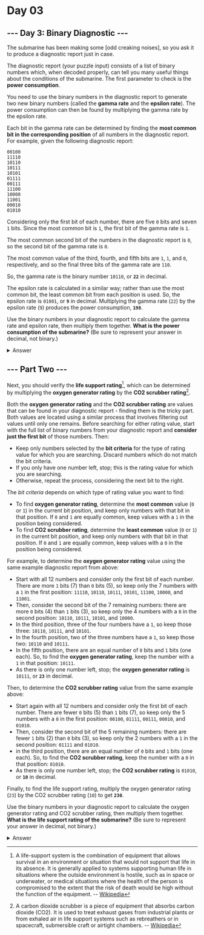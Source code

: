 # Day 03

## \-\-- Day 3: Binary Diagnostic \-\--

The submarine has been making some [odd creaking noises], so you ask it to
produce a diagnostic report just in case.

The diagnostic report (your puzzle input) consists of a list of binary numbers
which, when decoded properly, can tell you many useful things about the
conditions of the submarine. The first parameter to check is the **power
consumption**.

You need to use the binary numbers in the diagnostic report to generate two new
binary numbers (called the **gamma rate** and the **epsilon rate**). The power
consumption can then be found by multiplying the gamma rate by the epsilon rate.

Each bit in the gamma rate can be determined by finding the **most common bit in
the corresponding position** of all numbers in the diagnostic report. For
example, given the following diagnostic report:

```
00100
11110
10110
10111
10101
01111
00111
11100
10000
11001
00010
01010
```

Considering only the first bit of each number, there are five `0` bits and seven
`1` bits. Since the most common bit is `1`, the first bit of the gamma rate is
`1`.

The most common second bit of the numbers in the diagnostic report is `0`, so
the second bit of the gamma rate is `0`.

The most common value of the third, fourth, and fifth bits are `1`, `1`, and
`0`, respectively, and so the final three bits of the gamma rate are `110`.

So, the gamma rate is the binary number `10110`, or **`22`** in decimal.

The epsilon rate is calculated in a similar way; rather than use the most common
bit, the least common bit from each position is used. So, the epsilon rate is
`01001`, or **`9`** in decimal. Multiplying the gamma rate (`22`) by the epsilon
rate (`9`) produces the power consumption, **`198`**.

Use the binary numbers in your diagnostic report to calculate the gamma rate and
epsilon rate, then multiply them together. **What is the power consumption of the
submarine?** (Be sure to represent your answer in decimal, not binary.)

<details>
<summary>Answer</summary>
<code>2640986</code>
</details>

## \-\-- Part Two \-\--

Next, you should verify the **life support rating**[^1], which can be determined by
multiplying the **oxygen generator rating** by the **CO2 scrubber rating**[^2].

[^1]: A life-support system is the combination of equipment that allows survival
  in an environment or situation that would not support that life in its
  absence. It is generally applied to systems supporting human life in
  situations where the outside environment is hostile, such as in space or
  underwater, or medical situations where the health of the person is
  compromised to the extent that the risk of death would be high without the
  function of the equipment. --
  [Wikipedia](https://en.wikipedia.org/wiki/Life-support_system)

[^2]: A carbon dioxide scrubber is a piece of equipment that absorbs carbon
  dioxide (CO2). It is used to treat exhaust gases from industrial plants or
  from exhaled air in life support systems such as rebreathers or in spacecraft,
  submersible craft or airtight chambers. --
  [Wikipedia](https://en.wikipedia.org/wiki/Carbon_dioxide_scrubber)

Both the **oxygen generator rating** and the **CO2 scrubber rating** are values that can
be found in your diagnostic report - finding them is the tricky part. Both
values are located using a similar process that involves filtering out values
until only one remains. Before searching for either rating value, start with the
full list of binary numbers from your diagnostic report and **consider just the
first bit** of those numbers. Then:

  - Keep only numbers selected by the **bit criteria** for the type of rating value
  for which you are searching. Discard numbers which do not match the bit
  criteria.
  - If you only have one number left, stop; this is the rating value for which you
  are searching.
  - Otherwise, repeat the process, considering the next bit to the right.

The *bit criteria* depends on which type of rating value you want to find:

  - To find **oxygen generator rating**, determine the **most common** value (`0` or
    `1`) in the current bit position, and keep only numbers with that bit in that
    position. If `0` and `1` are equally common, keep values with a `1` in the
    position being considered.
  - To find **CO2 scrubber rating**, determine the **least common** value (`0` or `1`)
    in the current bit position, and keep only numbers with that bit in that
    position. If `0` and `1` are equally common, keep values with a `0` in the
    position being considered.

For example, to determine the **oxygen generator rating** value using the same
example diagnostic report from above:

  - Start with all 12 numbers and consider only the first bit of each number.
  There are more `1` bits (7) than `0` bits (5), so keep only the 7 numbers with
  a `1` in the first position: `11110`, `10110`, `10111`, `10101`, `11100`,
  `10000`, and `11001`.
  - Then, consider the second bit of the 7 remaining numbers: there are more `0`
  bits (4) than `1` bits (3), so keep only the 4 numbers with a `0` in the
  second position: `10110`, `10111`, `10101`, and `10000`.
  - In the third position, three of the four numbers have a `1`, so keep those
  three: `10110`, `10111`, and `10101`.
  - In the fourth position, two of the three numbers have a `1`, so keep those
  two: `10110` and `10111`.
  - In the fifth position, there are an equal number of `0` bits and `1` bits (one
  each). So, to find the **oxygen generator rating**, keep the number with a `1`
  in that position: `10111`.
  - As there is only one number left, stop; the **oxygen generator rating** is
  `10111`, or **`23`** in decimal.

Then, to determine the **CO2 scrubber rating** value from the same example above:

  - Start again with all 12 numbers and consider only the first bit of each
  number. There are fewer `0` bits (5) than `1` bits (7), so keep only the 5
  numbers with a `0` in the first position: `00100`, `01111`, `00111`, `00010`,
  and `01010`.
  - Then, consider the second bit of the 5 remaining numbers: there are fewer `1`
  bits (2) than `0` bits (3), so keep only the 2 numbers with a `1` in the
  second position: `01111` and `01010`.
  - in the third position, there are an equal number of `0` bits and `1` bits (one
  each). So, to find the **CO2 scrubber rating**, keep the number with a `0` in
  that position: `01010`.
  - As there is only one number left, stop; the **CO2 scrubber rating** is `01010`,
  or **`10`** in decimal.

Finally, to find the life support rating, multiply the oxygen generator rating
(`23`) by the CO2 scrubber rating (`10`) to get **`230`**.

Use the binary numbers in your diagnostic report to calculate the oxygen
generator rating and CO2 scrubber rating, then multiply them together. **What is
the life support rating of the submarine?** (Be sure to represent your answer in
decimal, not binary.)

<details>
<summary>Answer</summary>
<code>6822109</code>
</details>

